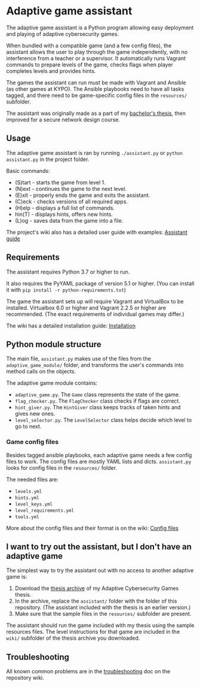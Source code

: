# Adaptive game assistant
The adaptive game assistant is a Python program allowing easy deployment and playing of adaptive cybersecurity games.

When bundled with a compatible game (and a few config files), the assistant
allows the user to play through the game independently, with no interference from
a teacher or a supervisor. It automatically runs Vagrant commands to prepare levels 
of the game, checks flags when player completes levels and provides hints.

The games the assistant can run must be made with Vagrant and Ansible (as other games at KYPO).
The Ansible playbooks need to have all tasks tagged, and
there need to be game-specific config files in the `resources/` subfolder.

The assistant was originally made as a part of my [bachelor's thesis](https://is.muni.cz/th/mnrr8/), then improved
for a secure network design course.
## Usage
The adaptive game assistant is ran by running `./assistant.py` or `python assistant.py` in the project folder.

Basic commands:
- (S)tart - starts the game from level 1.
- (N)ext  - continues the game to the next level.
- (E)xit  - properly ends the game and exits the assistant.
- (C)eck  - checks versions of all required apps.
- (H)elp  - displays a full list of commands.
- hin(T)  - displays hints, offers new hints.
- (L)og   - saves data from the game into a file.

The project's wiki also has a detailed user guide with examples: [Assistant guide](https://github.com/SleepyLili/adaptive-game-assistant/wiki/Assistant-guide)
## Requirements
The assistant requires Python 3.7 or higher to run.

It also requires the PyYAML package of version 5.1 or higher.
(You can install it with `pip install -r python-requirements.txt`)

The game the assistant sets up will require Vagrant and VirtualBox to be installed.
Virtualbox 6.0 or higher and Vagrant 2.2.5 or higher are recommended. 
(The exact requirements of individual games may differ.)

The wiki has a detailed installation guide: [Installation](https://github.com/SleepyLili/adaptive-game-assistant/wiki/Installation)
## Python module structure
The main file, `assistant.py` makes use of the files from the `adaptive_game_module/` folder,
and transforms the user's commands into method calls on the objects.

The adaptive game module contains:
- `adaptive_game.py`. The `Game` class represents the state of the game.
- `flag_checker.py`. The `FlagChecker` class checks if flags are correct.
- `hint_giver.py`. The `HintGiver` class keeps tracks of taken hints and gives new ones.
- `level_selector.py`. The `LevelSelector` class helps decide which level to go to next.

### Game config files
Besides tagged ansible playbooks, each adaptive game needs a few config files to work.
The config files are mostly YAML lists and dicts.
`assistant.py` looks for config files in the `resources/` folder.

The needed files are:
- `levels.yml`
- `hints.yml`
- `level_keys.yml`
- `level_requirements.yml`
- `tools.yml`

More about the config files and their format is on the wiki: [Config files](https://github.com/SleepyLili/adaptive-game-assistant/wiki/Config-files)
## I want to try out the assistant, but I don't have an adaptive game
The simplest way to try the assistant out with no access to another adaptive game is:

1. Download the [thesis archive](https://is.muni.cz/th/mnrr8/thesis-archive.zip) of my Adaptive Cybersecurity Games thesis.
2. In the archive, replace the `assistant/` folder with the folder of this repository.
(The assistant included with the thesis is an earlier version.)
3. Make sure that the sample files in the `resources/` subfolder are present.

The assistant should run the game included with my thesis using the sample resources files.
The level instructions for that game are included in the `wiki/` subfolder of the thesis archive you downloaded.

## Troubleshooting
All known common problems are in the [troubleshooting](https://github.com/SleepyLili/adaptive-game-assistant/wiki/Troubleshooting) doc on the repository wiki.
